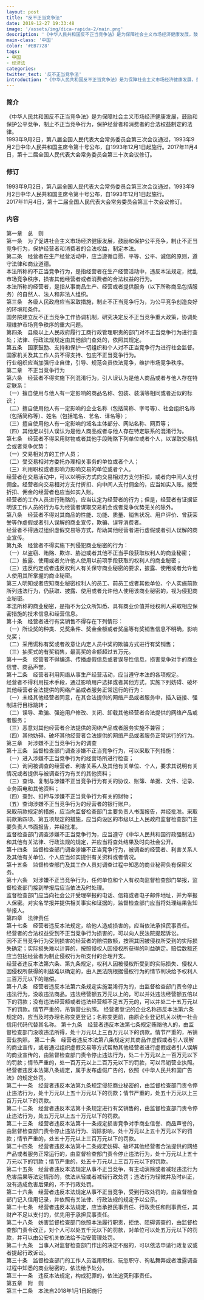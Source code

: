 ```yaml
---
layout: post
title: "反不正当竞争法"
date: 2019-12-27 19:33:48
image: '/assets/img/dica-rapida-2/main.png'
description: '《中华人民共和国反不正当竞争法》是为保障社会主义市场经济健康发展，鼓励和保护公平竞争，制止不正当竞争行为，保护经营者和消费者的合法权益制定的法律。'
main-class: '中国'
color: '#EB7728'
tags:
- 中国  
- 经济法    
categories:
twitter_text: '反不正当竞争法'
introduction: "《中华人民共和国反不正当竞争法》是为保障社会主义市场经济健康发展，鼓励和保护公平竞争，制止不正当竞争行为，保护经营者和消费者的合法权益制定的法律。"
---
```



### 简介  
《中华人民共和国反不正当竞争法》是为保障社会主义市场经济健康发展，鼓励和保护公平竞争，制止不正当竞争行为，保护经营者和消费者的合法权益制定的法律。  
1993年9月2日，第八届全国人民代表大会常务委员会第三次会议通过，1993年9月2日中华人民共和国主席令第十号公布，自1993年12月1日起施行。2017年11月4日，第十二届全国人民代表大会常务委员会第三十次会议修订。  

### 修订  
1993年9月2日，第八届全国人民代表大会常务委员会第三次会议通过，1993年9月2日中华人民共和国主席令第十号公布，自1993年12月1日起施行。  
2017年11月4日，第十二届全国人民代表大会常务委员会第三十次会议修订。  

### 内容  
第一章　总　则  
第一条　为了促进社会主义市场经济健康发展，鼓励和保护公平竞争，制止不正当竞争行为，保护经营者和消费者的合法权益，制定本法。  
第二条　经营者在生产经营活动中，应当遵循自愿、平等、公平、诚信的原则，遵守法律和商业道德。  
本法所称的不正当竞争行为，是指经营者在生产经营活动中，违反本法规定，扰乱市场竞争秩序，损害其他经营者或者消费者的合法权益的行为。  
本法所称的经营者，是指从事商品生产、经营或者提供服务（以下所称商品包括服务）的自然人、法人和非法人组织。  
第三条　各级人民政府应当采取措施，制止不正当竞争行为，为公平竞争创造良好的环境和条件。  
国务院建立反不正当竞争工作协调机制，研究决定反不正当竞争重大政策，协调处理维护市场竞争秩序的重大问题。  
第四条　县级以上人民政府履行工商行政管理职责的部门对不正当竞争行为进行查处；法律、行政法规规定由其他部门查处的，依照其规定。  
第五条　国家鼓励、支持和保护一切组织和个人对不正当竞争行为进行社会监督。  
国家机关及其工作人员不得支持、包庇不正当竞争行为。  
行业组织应当加强行业自律，引导、规范会员依法竞争，维护市场竞争秩序。  
第二章　不正当竞争行为  
第六条　经营者不得实施下列混淆行为，引人误认为是他人商品或者与他人存在特定联系：  
（一）擅自使用与他人有一定影响的商品名称、包装、装潢等相同或者近似的标识；  
（二）擅自使用他人有一定影响的企业名称（包括简称、字号等）、社会组织名称（包括简称等）、姓名（包括笔名、艺名、译名等）；  
（三）擅自使用他人有一定影响的域名主体部分、网站名称、网页等；   
（四）其他足以引人误认为是他人商品或者与他人存在特定联系的混淆行为。  
第七条　经营者不得采用财物或者其他手段贿赂下列单位或者个人，以谋取交易机会或者竞争优势：  
（一）交易相对方的工作人员；  
（二）受交易相对方委托办理相关事务的单位或者个人；  
（三）利用职权或者影响力影响交易的单位或者个人。  
经营者在交易活动中，可以以明示方式向交易相对方支付折扣，或者向中间人支付佣金。经营者向交易相对方支付折扣、向中间人支付佣金的，应当如实入账。接受折扣、佣金的经营者也应当如实入账。  
经营者的工作人员进行贿赂的，应当认定为经营者的行为；但是，经营者有证据证明该工作人员的行为与为经营者谋取交易机会或者竞争优势无关的除外。  
第八条　经营者不得对其商品的性能、功能、质量、销售状况、用户评价、曾获荣誉等作虚假或者引人误解的商业宣传，欺骗、误导消费者。  
经营者不得通过组织虚假交易等方式，帮助其他经营者进行虚假或者引人误解的商业宣传。  
第九条　经营者不得实施下列侵犯商业秘密的行为：  
（一）以盗窃、贿赂、欺诈、胁迫或者其他不正当手段获取权利人的商业秘密；  
（二）披露、使用或者允许他人使用以前项手段获取的权利人的商业秘密；  
（三）违反约定或者违反权利人有关保守商业秘密的要求，披露、使用或者允许他人使用其所掌握的商业秘密。  
第三人明知或者应知商业秘密权利人的员工、前员工或者其他单位、个人实施前款所列违法行为，仍获取、披露、使用或者允许他人使用该商业秘密的，视为侵犯商业秘密。  
本法所称的商业秘密，是指不为公众所知悉、具有商业价值并经权利人采取相应保密措施的技术信息和经营信息。  
第十条　经营者进行有奖销售不得存在下列情形：  
（一）所设奖的种类、兑奖条件、奖金金额或者奖品等有奖销售信息不明确，影响兑奖；  
（二）采用谎称有奖或者故意让内定人员中奖的欺骗方式进行有奖销售；  
（三）抽奖式的有奖销售，最高奖的金额超过五万元。  
第十一条　经营者不得编造、传播虚假信息或者误导性信息，损害竞争对手的商业信誉、商品声誉。  
第十二条　经营者利用网络从事生产经营活动，应当遵守本法的各项规定。  
经营者不得利用技术手段，通过影响用户选择或者其他方式，实施下列妨碍、破坏其他经营者合法提供的网络产品或者服务正常运行的行为：  
（一）未经其他经营者同意，在其合法提供的网络产品或者服务中，插入链接、强制进行目标跳转；  
（二）误导、欺骗、强迫用户修改、关闭、卸载其他经营者合法提供的网络产品或者服务；  
（三）恶意对其他经营者合法提供的网络产品或者服务实施不兼容；  
（四）其他妨碍、破坏其他经营者合法提供的网络产品或者服务正常运行的行为。  
第三章　对涉嫌不正当竞争行为的调查  
第十三条　监督检查部门调查涉嫌不正当竞争行为，可以采取下列措施：  
（一）进入涉嫌不正当竞争行为的经营场所进行检查；  
（二）询问被调查的经营者、利害关系人及其他有关单位、个人，要求其说明有关情况或者提供与被调查行为有关的其他资料；  
（三）查询、复制与涉嫌不正当竞争行为有关的协议、账簿、单据、文件、记录、业务函电和其他资料；  
（四）查封、扣押与涉嫌不正当竞争行为有关的财物；  
（五）查询涉嫌不正当竞争行为的经营者的银行账户。  
采取前款规定的措施，应当向监督检查部门主要负责人书面报告，并经批准。采取前款第四项、第五项规定的措施，应当向设区的市级以上人民政府监督检查部门主要负责人书面报告，并经批准。   
监督检查部门调查涉嫌不正当竞争行为，应当遵守《中华人民共和国行政强制法》和其他有关法律、行政法规的规定，并应当将查处结果及时向社会公开。  
第十四条　监督检查部门调查涉嫌不正当竞争行为，被调查的经营者、利害关系人及其他有关单位、个人应当如实提供有关资料或者情况。  
第十五条　监督检查部门及其工作人员对调查过程中知悉的商业秘密负有保密义务。  
第十六条　对涉嫌不正当竞争行为，任何单位和个人有权向监督检查部门举报，监督检查部门接到举报后应当依法及时处理。  
监督检查部门应当向社会公开受理举报的电话、信箱或者电子邮件地址，并为举报人保密。对实名举报并提供相关事实和证据的，监督检查部门应当将处理结果告知举报人。  
第四章　法律责任  
第十七条　经营者违反本法规定，给他人造成损害的，应当依法承担民事责任。  
经营者的合法权益受到不正当竞争行为损害的，可以向人民法院提起诉讼。  
因不正当竞争行为受到损害的经营者的赔偿数额，按照其因被侵权所受到的实际损失确定；实际损失难以计算的，按照侵权人因侵权所获得的利益确定。赔偿数额还应当包括经营者为制止侵权行为所支付的合理开支。  
经营者违反本法第六条、第九条规定，权利人因被侵权所受到的实际损失、侵权人因侵权所获得的利益难以确定的，由人民法院根据侵权行为的情节判决给予权利人三百万元以下的赔偿。  
第十八条　经营者违反本法第六条规定实施混淆行为的，由监督检查部门责令停止违法行为，没收违法商品。违法经营额五万元以上的，可以并处违法经营额五倍以下的罚款；没有违法经营额或者违法经营额不足五万元的，可以并处二十五万元以下的罚款。情节严重的，吊销营业执照。
经营者登记的企业名称违反本法第六条规定的，应当及时办理名称变更登记；名称变更前，由原企业登记机关以统一社会信用代码代替其名称。
第十九条　经营者违反本法第七条规定贿赂他人的，由监督检查部门没收违法所得，处十万元以上三百万元以下的罚款。情节严重的，吊销营业执照。
第二十条　经营者违反本法第八条规定对其商品作虚假或者引人误解的商业宣传，或者通过组织虚假交易等方式帮助其他经营者进行虚假或者引人误解的商业宣传的，由监督检查部门责令停止违法行为，处二十万元以上一百万元以下的罚款；情节严重的，处一百万元以上二百万元以下的罚款，可以吊销营业执照。
经营者违反本法第八条规定，属于发布虚假广告的，依照《中华人民共和国广告法》的规定处罚。  
第二十一条　经营者违反本法第九条规定侵犯商业秘密的，由监督检查部门责令停止违法行为，处十万元以上五十万元以下的罚款；情节严重的，处五十万元以上三百万元以下的罚款。  
第二十二条　经营者违反本法第十条规定进行有奖销售的，由监督检查部门责令停止违法行为，处五万元以上五十万元以下的罚款。  
第二十三条　经营者违反本法第十一条规定损害竞争对手商业信誉、商品声誉的，由监督检查部门责令停止违法行为、消除影响，处十万元以上五十万元以下的罚款；情节严重的，处五十万元以上三百万元以下的罚款。  
第二十四条　经营者违反本法第十二条规定妨碍、破坏其他经营者合法提供的网络产品或者服务正常运行的，由监督检查部门责令停止违法行为，处十万元以上五十万元以下的罚款；情节严重的，处五十万元以上三百万元以下的罚款。  
第二十五条　经营者违反本法规定从事不正当竞争，有主动消除或者减轻违法行为危害后果等法定情形的，依法从轻或者减轻行政处罚；违法行为轻微并及时纠正，没有造成危害后果的，不予行政处罚。  
第二十六条　经营者违反本法规定从事不正当竞争，受到行政处罚的，由监督检查部门记入信用记录，并依照有关法律、行政法规的规定予以公示。  
第二十七条　经营者违反本法规定，应当承担民事责任、行政责任和刑事责任，其财产不足以支付的，优先用于承担民事责任。  
第二十八条　妨害监督检查部门依照本法履行职责，拒绝、阻碍调查的，由监督检查部门责令改正，对个人可以处五千元以下的罚款，对单位可以处五万元以下的罚款，并可以由公安机关依法给予治安管理处罚。  
第二十九条　当事人对监督检查部门作出的决定不服的，可以依法申请行政复议或者提起行政诉讼。  
第三十条　监督检查部门的工作人员滥用职权、玩忽职守、徇私舞弊或者泄露调查过程中知悉的商业秘密的，依法给予处分。  
第三十一条　违反本法规定，构成犯罪的，依法追究刑事责任。  
第五章　附　则  
第三十二条　本法自2018年1月1日起施行  

